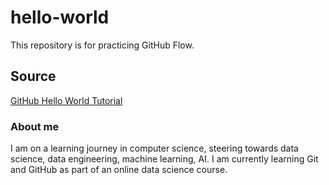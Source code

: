 # hello-world
This repository is for practicing GitHub Flow.

## Source
[GitHub Hello World Tutorial](https://docs.github.com/en/get-started/start-your-journey/hello-world "Hello World exercise to learn GitHub's pull request workflow")

### About me
I am on a learning journey in computer science, steering towards data science, data engineering, machine learning, AI.  I am currently learning Git and GitHub as part of an online data science course.
